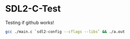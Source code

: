 # SDL2-C-Test
Testing if github works!
```sh
gcc ./main.c `sdl2-config --cflags --libs` && ./a.out
```
